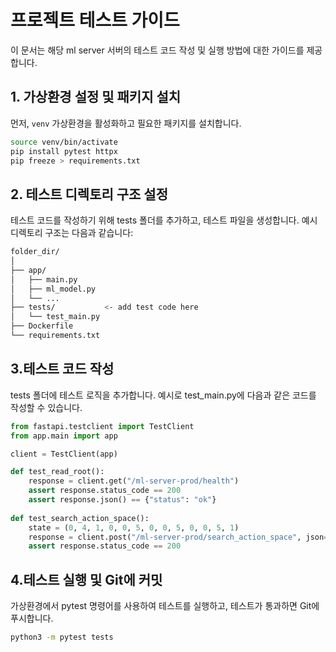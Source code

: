 # 프로젝트 테스트 가이드

이 문서는 해당 ml server 서버의 테스트 코드 작성 및 실행 방법에 대한 가이드를 제공합니다.

## 1. 가상환경 설정 및 패키지 설치

먼저, `venv` 가상환경을 활성화하고 필요한 패키지를 설치합니다.

```bash
source venv/bin/activate
pip install pytest httpx
pip freeze > requirements.txt
```

## 2. 테스트 디렉토리 구조 설정
테스트 코드를 작성하기 위해 tests 폴더를 추가하고, 테스트 파일을 생성합니다. 예시 디렉토리 구조는 다음과 같습니다:

```bash
folder_dir/
│
├── app/
│   ├── main.py
│   ├── ml_model.py
│   └── ...
├── tests/           <- add test code here
│   └── test_main.py
├── Dockerfile
└── requirements.txt
```

## 3.테스트 코드 작성
tests 폴더에 테스트 로직을 추가합니다. 예시로 test_main.py에 다음과 같은 코드를 작성할 수 있습니다.
```python
from fastapi.testclient import TestClient
from app.main import app

client = TestClient(app)

def test_read_root():
    response = client.get("/ml-server-prod/health")
    assert response.status_code == 200
    assert response.json() == {"status": "ok"}
    
def test_search_action_space():
    state = (0, 4, 1, 0, 0, 5, 0, 0, 5, 0, 0, 5, 1)
    response = client.post("/ml-server-prod/search_action_space", json={"state": state})
    assert response.status_code == 200
```

## 4.테스트 실행 및 Git에 커밋
가상환경에서 pytest 명령어를 사용하여 테스트를 실행하고, 테스트가 통과하면 Git에 푸시합니다.

```bash
python3 -m pytest tests
```


